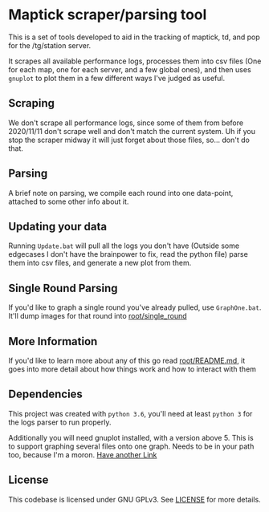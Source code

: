 # Maptick scraper/parsing tool

This is a set of tools developed to aid in the tracking of maptick, td, and pop for the /tg/station server.

It scrapes all available performance logs, processes them into csv files (One for each map, one for each server, and a few global ones), and then uses `gnuplot` to plot them in a few different ways I've judged as useful.

## Scraping

We don't scrape all performance logs, since some of them from before 2020/11/11 don't scrape well and don't match the current system.
Uh if you stop the scraper midway it will just forget about those files, so... don't do that.

## Parsing

A brief note on parsing, we compile each round into one data-point, attached to some other info about it.

## Updating your data

Running `Update.bat` will pull all the logs you don't have (Outside some edgecases I don't have the brainpower to fix, read the python file) parse them into csv files, and generate a new plot from them.

## Single Round Parsing

If you'd like to graph a single round you've already pulled, use `GraphOne.bat`. It'll dump images for that round into [root/single_round](root/single_round)

## More Information 

If you'd like to learn more about any of this go read [root/README.md](root/README.md), it goes into more detail about how things work and how to interact with them

## Dependencies

This project was created with `python 3.6`, you'll need at least `python 3` for the logs parser to run properly.

Additionally you will need gnuplot installed, with a version above 5. This is to support graphing several files onto one graph. Needs to be in your path too, because I'm a moron. [Have another Link](http://www.gnuplot.info/)

## License

This codebase is licensed under GNU GPLv3. See [LICENSE](LICENSE) for more details.
